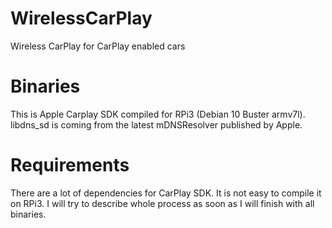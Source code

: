 # WirelessCarPlay
Wireless CarPlay for CarPlay enabled cars

# Binaries

This is Apple Carplay SDK compiled for RPi3 (Debian 10 Buster armv7l).
libdns_sd is coming from the latest mDNSResolver published by Apple.

# Requirements

There are a lot of dependencies for CarPlay SDK. It is not easy to compile
it on RPi3. I will try to describe whole process as soon as I will finish
with all binaries.
